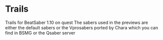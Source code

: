 # Trails
Trails for BeatSaber 1.10 on quest
The sabers used in the previews are either the default sabers or the Vprosabers ported by Chara which you can find in BSMG or the Qsaber server
